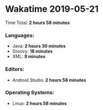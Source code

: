 # Wakatime 2019-05-21

Time Total: **2 hours 58 minutes**

### Languages:
- Java: **2 hours 30 minutes** 
- Groovy: **18 minutes** 
- XML: **9 minutes** 

### Editors:
- Android Studio: **2 hours 58 minutes** 

### Operating Systems:
- Linux: **2 hours 58 minutes** 


